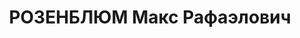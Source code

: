 ---
title: РОЗЕНБЛЮМ Макс Рафаэлович
description: "Род. в 1900, еврей, член ВКП(б) с 1920, в органах НКВД с 1926. \n  Звание:\
  \ 25.12.1935 - ст. лейтенант ГБ, 13.02.1937 - капитан ГБ. \n  Награды: знак «Почетный\
  \ работник ВЧК—ОГПУ (V)» №780, 03.07.1937 - орден Красной Звезды. \n  нач. 3 отдела\
  \ УНКВД Азово-Черноморского края, уволен 07.10.1937. \n  репрессирован."
---